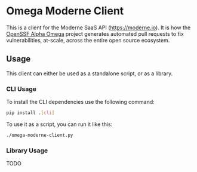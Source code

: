 # Omega Moderne Client

This is a client for the Moderne SaaS API (https://moderne.io).
It is how the [OpenSSF Alpha Omega](https://openssf.org/community/alpha-omega/) project generates
automated pull requests to fix vulnerabilities, at-scale, across the entire open source ecosystem.

## Usage

This client can either be used as a standalone script, or as a library.

### CLI Usage

To install the CLI dependencies use the following command:

```bash
pip install .[cli]
```

To use it as a script, you can run it like this:

```bash
./omega-moderne-client.py
```

### Library Usage
TODO
